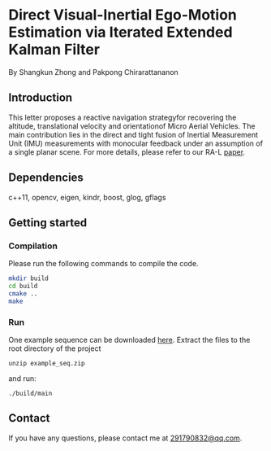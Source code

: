 # Direct  Visual-Inertial  Ego-Motion  Estimation via  Iterated  Extended  Kalman  Filter
By Shangkun Zhong and Pakpong Chirarattananon

## Introduction

This  letter  proposes  a  reactive  navigation  strategyfor recovering the altitude, translational velocity and orientationof  Micro  Aerial  Vehicles.  The  main  contribution  lies  in  the direct  and  tight  fusion  of  Inertial  Measurement  Unit  (IMU) measurements  with  monocular  feedback  under  an  assumption of  a  single  planar  scene.  For more details, please refer to our RA-L [paper](https://arxiv.org/abs/2001.05215).

## Dependencies
c++11, opencv, eigen, kindr, boost, glog, gflags

## Getting started
### Compilation
Please run the following commands to compile the code.
```bash
mkdir build
cd build
cmake ..
make
```
### Run
One example sequence can be downloaded [here](https://portland-my.sharepoint.com/:u:/g/personal/shanzhong4-c_ad_cityu_edu_hk/ESGCGKcTQflCm3JJ9jSYeG0B50ufNBB3Mzw6CBnRJ3yfrQ?e=Y74edp). Extract the files to the root directory of the project 
```
unzip example_seq.zip
``` 
and run:
```
./build/main
```


## Contact

If you have any questions, please contact me at 291790832@qq.com.
